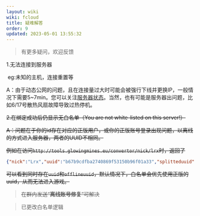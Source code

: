 ```yaml
---
layout: wiki
wiki: fcloud
title: 疑难解答
order: 9
updated: 2023-05-01 13:55:32
---
```


> 有更多疑问，欢迎反馈

1.无法连接到服务器

​	eg:未知的主机，连接重置等

​	A：由于动态公网的问题，且在连接量过大时可能会被强行下线并更换IP，一般情况下需要5~7min。您可以关注[服务器状态](https://mcweb.hzchu.top/status/)。当然，也有可能是服务器出问题，比如6/17号散热风扇故障导致过热停机。

~~2.在绑定成功后仍显示无白名单（You are not white-listed on this server!）~~

​	~~A：问题在于你的id存在对应的正版用户，或你的正版账号登录出现问题，以离线的方式进入服务器，两者的UUID不相同。~~

~~例如在访问`http://tools.glowingmines.eu/convertor/nick/lrx`时，返回了~~

```json
{"nick":"Lrx","uuid":"b67b9cdfba2740869f53150b96f01a33","splitteduuid":"b67b9cdf-ba27-4086-9f53-150b96f01a33","offlineuuid":"bf2bd774012d3c30a1de15b487ce700e","offlinesplitteduuid":"bf2bd774-012d-3c30-a1de-15b487ce700e","haspaid":"true"}
```

~~可以看到同时存在`uuid`和`offlineuuid`，默认情况下，白名单会优先使用正版的uuid，从而无法进入游戏。~~

> ~~在群内发送“**离线账号修复**”可解决~~

> 已更改白名单逻辑
